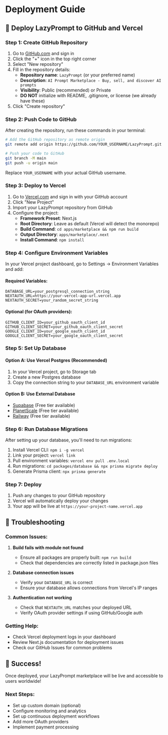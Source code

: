 # Deployment Guide

## 🚀 Deploy LazyPrompt to GitHub and Vercel

### Step 1: Create GitHub Repository

1. Go to [GitHub.com](https://github.com) and sign in
2. Click the "+" icon in the top right corner
3. Select "New repository"
4. Fill in the repository details:
   - **Repository name**: `LazyPrompt` (or your preferred name)
   - **Description**: `AI Prompt Marketplace - Buy, sell, and discover AI prompts`
   - **Visibility**: Public (recommended) or Private
   - **DO NOT** initialize with README, .gitignore, or license (we already have these)
5. Click "Create repository"

### Step 2: Push Code to GitHub

After creating the repository, run these commands in your terminal:

```bash
# Add the GitHub repository as remote origin
git remote add origin https://github.com/YOUR_USERNAME/LazyPrompt.git

# Push your code to GitHub
git branch -M main
git push -u origin main
```

Replace `YOUR_USERNAME` with your actual GitHub username.

### Step 3: Deploy to Vercel

1. Go to [Vercel.com](https://vercel.com) and sign in with your GitHub account
2. Click "New Project"
3. Import your LazyPrompt repository from GitHub
4. Configure the project:
   - **Framework Preset**: Next.js
   - **Root Directory**: Leave as default (Vercel will detect the monorepo)
   - **Build Command**: `cd apps/marketplace && npm run build`
   - **Output Directory**: `apps/marketplace/.next`
   - **Install Command**: `npm install`

### Step 4: Configure Environment Variables

In your Vercel project dashboard, go to Settings → Environment Variables and add:

#### Required Variables:
```env
DATABASE_URL=your_postgresql_connection_string
NEXTAUTH_URL=https://your-vercel-app-url.vercel.app
NEXTAUTH_SECRET=your_random_secret_string
```

#### Optional (for OAuth providers):
```env
GITHUB_CLIENT_ID=your_github_oauth_client_id
GITHUB_CLIENT_SECRET=your_github_oauth_client_secret
GOOGLE_CLIENT_ID=your_google_oauth_client_id
GOOGLE_CLIENT_SECRET=your_google_oauth_client_secret
```

### Step 5: Set Up Database

#### Option A: Use Vercel Postgres (Recommended)
1. In your Vercel project, go to Storage tab
2. Create a new Postgres database
3. Copy the connection string to your `DATABASE_URL` environment variable

#### Option B: Use External Database
- [Supabase](https://supabase.com) (Free tier available)
- [PlanetScale](https://planetscale.com) (Free tier available)
- [Railway](https://railway.app) (Free tier available)

### Step 6: Run Database Migrations

After setting up your database, you'll need to run migrations:

1. Install Vercel CLI: `npm i -g vercel`
2. Link your project: `vercel link`
3. Pull environment variables: `vercel env pull .env.local`
4. Run migrations: `cd packages/database && npx prisma migrate deploy`
5. Generate Prisma client: `npx prisma generate`

### Step 7: Deploy

1. Push any changes to your GitHub repository
2. Vercel will automatically deploy your changes
3. Your app will be live at `https://your-project-name.vercel.app`

## 🔧 Troubleshooting

### Common Issues:

1. **Build fails with module not found**
   - Ensure all packages are properly built: `npm run build`
   - Check that dependencies are correctly listed in package.json files

2. **Database connection issues**
   - Verify your `DATABASE_URL` is correct
   - Ensure your database allows connections from Vercel's IP ranges

3. **Authentication not working**
   - Check that `NEXTAUTH_URL` matches your deployed URL
   - Verify OAuth provider settings if using GitHub/Google auth

### Getting Help:

- Check Vercel deployment logs in your dashboard
- Review Next.js documentation for deployment issues
- Check our GitHub Issues for common problems

## 🎉 Success!

Once deployed, your LazyPrompt marketplace will be live and accessible to users worldwide!

### Next Steps:
- Set up custom domain (optional)
- Configure monitoring and analytics
- Set up continuous deployment workflows
- Add more OAuth providers
- Implement payment processing 